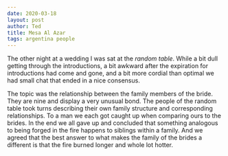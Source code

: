 ```yaml
---
date: 2020-03-18
layout: post
author: Ted
title: Mesa Al Azar 
tags: argentina people
---
```

The other night at a wedding I was sat at the _random table_. While a bit dull getting through the introductions, a bit awkward after the expiration for introductions had come and gone, and a bit more cordial than optimal we had small chat that ended in a nice consensus.

The topic was the relationship between the family members of the bride. They are nine and display a very unusual bond. The people of the random table took turns describing their own family structure and corresponding relationships. To a man we each got caught up when comparing ours to the brides. In the end we all gave up and concluded that something analogous to being forged in the fire happens to siblings within a family. And we agreed that the best answer to what makes the family of the brides a different is that the fire burned longer and whole lot hotter.
